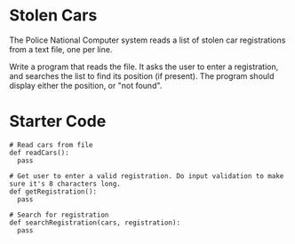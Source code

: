 # Stolen Cars

The Police National Computer system reads a list of stolen car registrations from a text file, one per line.

Write a program that reads the file. It asks the user to enter a registration, and searches the list to find its position (if present). The program should display either the position, or "not found".

# Starter Code
```
# Read cars from file
def readCars():
  pass

# Get user to enter a valid registration. Do input validation to make sure it's 8 characters long.
def getRegistration():
  pass

# Search for registration
def searchRegistration(cars, registration):
  pass
```
